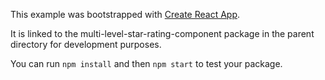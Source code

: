 This example was bootstrapped with [Create React App](https://github.com/facebook/create-react-app).

It is linked to the multi-level-star-rating-component package in the parent directory for development purposes.

You can run `npm install` and then `npm start` to test your package.
